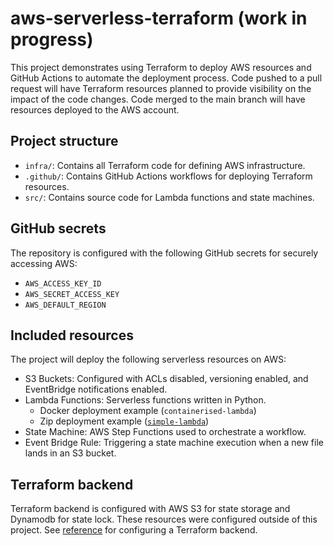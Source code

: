 # aws-serverless-terraform (work in progress)

This project demonstrates using Terraform to deploy AWS resources and GitHub Actions to automate the deployment process. Code pushed to a pull request will have Terraform resources planned to provide visibility on the impact of the code changes. Code merged to the main branch will have resources deployed to the AWS account.

## Project structure
- `infra/`: Contains all Terraform code for defining AWS infrastructure.
- `.github/`: Contains GitHub Actions workflows for deploying Terraform resources.
- `src/`: Contains source code for Lambda functions and state machines.

## GitHub secrets
The repository is configured with the following GitHub secrets for securely accessing AWS:

- `AWS_ACCESS_KEY_ID`
- `AWS_SECRET_ACCESS_KEY`
- `AWS_DEFAULT_REGION`

## Included resources
The project will deploy the following serverless resources on AWS:

- S3 Buckets: Configured with ACLs disabled, versioning enabled, and EventBridge notifications enabled.
- Lambda Functions: Serverless functions written in Python.
  - Docker deployment example (`containerised-lambda`)
  - Zip deployment example ([`simple-lambda`](https://github.com/rebeccacrompton/aws-serverless-terraform/tree/main/src/lambdas/simple-lambda))
- State Machine: AWS Step Functions used to orchestrate a workflow.
- Event Bridge Rule: Triggering a state machine execution when a new file lands in an S3 bucket.

## Terraform backend

Terraform backend is configured with AWS S3 for state storage and Dynamodb for state lock. These resources were configured outside of this project. See [reference](https://gist.github.com/rebeccacrompton/6a396669d03085adfd5a7141ff689314) for configuring a Terraform backend.
